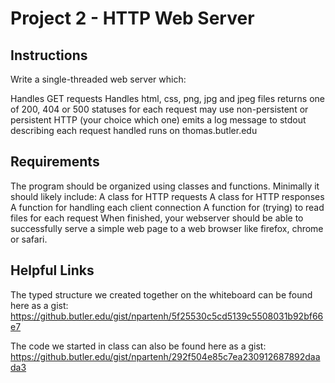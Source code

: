 # Project 2 - HTTP Web Server

## Instructions

Write a single-threaded web server which:

Handles GET requests
Handles html, css, png, jpg and jpeg files
returns one of 200, 404 or 500 statuses for each request
may use non-persistent or persistent HTTP (your choice which one)
emits a log message to stdout describing each request handled
runs on thomas.butler.edu

## Requirements

The program should be organized using classes and functions.  Minimally it should likely include:
A class for HTTP requests
A class for HTTP responses
A function for handling each client connection
A function for (trying) to read files for each request
When finished, your webserver should be able to successfully serve a simple web page to a web browser like firefox, chrome or safari.

## Helpful Links

The typed structure we created together on the whiteboard can be found here as a gist:
https://github.butler.edu/gist/npartenh/5f25530c5cd5139c5508031b92bf66e7

The code we started in class can also be found here as a gist:
https://github.butler.edu/gist/npartenh/292f504e85c7ea230912687892daada3
